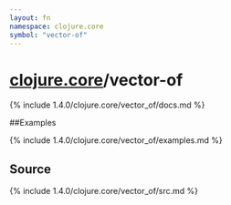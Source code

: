 ```yaml
---
layout: fn
namespace: clojure.core
symbol: "vector-of"
---
```


# [clojure.core](../)/vector-of

{% include 1.4.0/clojure.core/vector_of/docs.md %}

##Examples

{% include 1.4.0/clojure.core/vector_of/examples.md %}
## Source
{% include 1.4.0/clojure.core/vector_of/src.md %}

